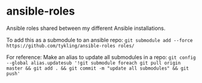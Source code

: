 # ansible-roles
Ansible roles shared between my different Ansible installations.

To add this as a submodule to an ansible repo:
```git submodule add --force https://github.com/tykling/ansible-roles roles/```

For reference: Make an alias to update all submodules in a repo:
```git config --global alias.updatesub '!git submodule foreach git pull origin master && git add . && git commit -m "update all submodules" && git push'```
